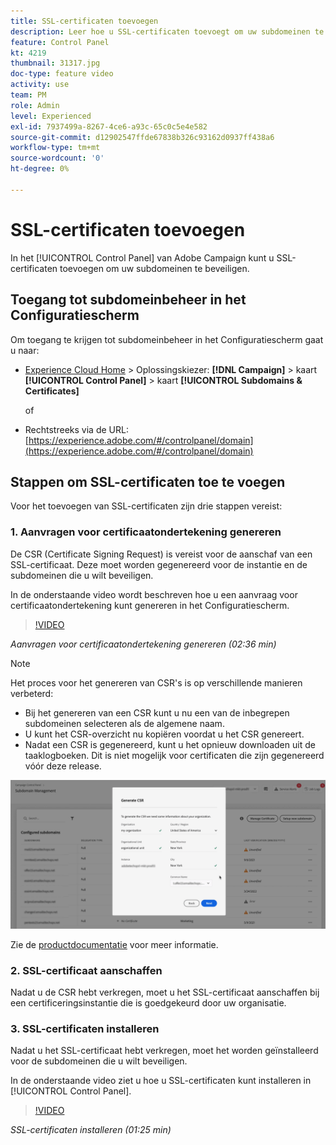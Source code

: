 ```yaml
---
title: SSL-certificaten toevoegen
description: Leer hoe u SSL-certificaten toevoegt om uw subdomeinen te beveiligen.
feature: Control Panel
kt: 4219
thumbnail: 31317.jpg
doc-type: feature video
activity: use
team: PM
role: Admin
level: Experienced
exl-id: 7937499a-8267-4ce6-a93c-65c0c5e4e582
source-git-commit: d12902547ffde67838b326c93162d0937ff438a6
workflow-type: tm+mt
source-wordcount: '0'
ht-degree: 0%

---
```


# SSL-certificaten toevoegen

In het [!UICONTROL Control Panel] van Adobe Campaign kunt u SSL-certificaten toevoegen om uw subdomeinen te beveiligen.

## Toegang tot subdomeinbeheer in het Configuratiescherm

Om toegang te krijgen tot subdomeinbeheer in het Configuratiescherm gaat u naar:

* [Experience Cloud Home](https://experience.adobe.com/#/home) > Oplossingskiezer: **[!DNL Campaign]** > kaart **[!UICONTROL Control Panel]** > kaart **[!UICONTROL Subdomains & Certificates]**

   of
* Rechtstreeks via de URL: [https://experience.adobe.com/#/controlpanel/domain](https://experience.adobe.com/#/controlpanel/domain)

## Stappen om SSL-certificaten toe te voegen

Voor het toevoegen van SSL-certificaten zijn drie stappen vereist:

### 1. Aanvragen voor certificaatondertekening genereren

De CSR (Certificate Signing Request) is vereist voor de aanschaf van een SSL-certificaat. Deze moet worden gegenereerd voor de instantie en de subdomeinen die u wilt beveiligen.

In de onderstaande video wordt beschreven hoe u een aanvraag voor certificaatondertekening kunt genereren in het Configuratiescherm.

>[!VIDEO](https://video.tv.adobe.com/v/31317?quality=12)

*Aanvragen voor certificaatondertekening genereren (02:36 min)*

>[!NOTE]
>
>Het proces voor het genereren van CSR&#39;s is op verschillende manieren verbeterd:
>
>* Bij het genereren van een CSR kunt u nu een van de inbegrepen subdomeinen selecteren als de algemene naam.
>* U kunt het CSR-overzicht nu kopiëren voordat u het CSR genereert.
>* Nadat een CSR is gegenereerd, kunt u het opnieuw downloaden uit de taaklogboeken. Dit is niet mogelijk voor certificaten die zijn gegenereerd vóór deze release.
>
>![CSR downloaden](/help/assets/download-csr.gif)
>
>Zie de [productdocumentatie](https://experienceleague.adobe.com/docs/control-panel/using/subdomains-and-certificates/renew-ssl/renewing-subdomain-certificate.html?lang=en) voor meer informatie.

### 2. SSL-certificaat aanschaffen

Nadat u de CSR hebt verkregen, moet u het SSL-certificaat aanschaffen bij een certificeringsinstantie die is goedgekeurd door uw organisatie.

### 3. SSL-certificaten installeren

Nadat u het SSL-certificaat hebt verkregen, moet het worden geïnstalleerd voor de subdomeinen die u wilt beveiligen.

In de onderstaande video ziet u hoe u SSL-certificaten kunt installeren in [!UICONTROL Control Panel].

>[!VIDEO](https://video.tv.adobe.com/v/31166?quality=12)

*SSL-certificaten installeren (01:25 min)*


